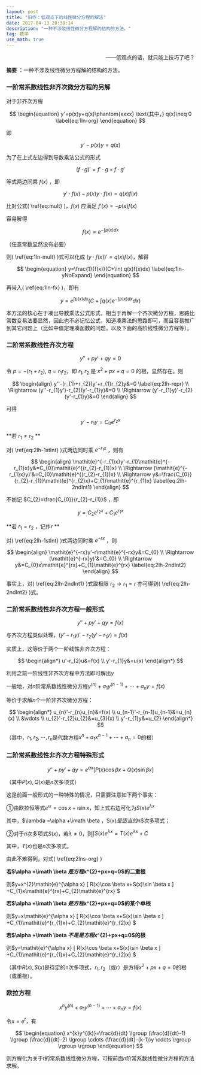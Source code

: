 ```yaml
---
layout: post
title: "旧作：低观点下的线性微分方程的解法"
date: 2017-04-13 20:30:14
description: "一种不涉及线性微分方程解的结构的方法。"
tag: 数学
use_math: true
---
```


<p style="text-align:right">——低观点的话，就只能上技巧了吧？</p>


**摘要** ：一种不涉及线性微分方程解的结构的方法。

### 一阶常系数线性非齐次微分方程的另解

对于非齐次方程

$$
\begin{equation}
	y'=p(x)y+q(x)\phantom{xxxx} \text{其中，} q(x)\neq 0 \label{eq:1ln-org}
\end{equation}
$$

即

$$
\begin{equation}
	y'-p(x)y=q(x) \label{eq:1ln-mov}
\end{equation}
$$

为了在上式左边得到导数乘法公式的形式 

$$
\begin{equation}
	(f\cdot g)'=f'\cdot g+f\cdot g' \label{eq:mult}
\end{equation}
$$

等式两边同乘 $f(x)$ ，即

$$
\begin{equation}
	y'\cdot f(x)-p(x)y\cdot f(x)=q(x)f(x) \label{eq:1ln-mult}
\end{equation}
$$

比对公式( \ref{eq:mult} )，$f(x)$ 应满足 $f'(x)=-p(x)f(x)$

容易解得

$$
\begin{equation}
	f(x)=\mathit{e}^{-\int p(x)dx} \label{eq:1ln-fx}
\end{equation}
$$

（任意常数显然没有必要）

则( \ref{eq:1ln-mult} )式可以化成 $(y\cdot f(x))'=q(x)f(x)$，解得

$$
\begin{equation}
	y=\frac{1}{f(x)}(C+\int q(x)f(x)dx) \label{eq:1ln-yNoExpand}
\end{equation}
$$

再带入( \ref{eq:1ln-fx} )，即有

$$
\begin{equation}
	y=\mathit{e}^{\int p(x)dx}(C+\int q(x)\mathit{e}^{-\int p(x)dx}dx) \label{eq:1ln-result}
\end{equation}
$$

本方法的核心在于凑出导数乘法公式形式，相当于再解一个齐次微分方程，思路比常数变易法要显然，因此也不必记忆公式，知道凑乘法的思路即可，而且容易推广到其它问题上（比如中值定理凑函数的问题，以及下面的高阶线性微分方程等）。

### 二阶常系数线性齐次方程

$$
\begin{equation}
	y''+py'+qy=0
\end{equation}
$$

令 $p=-(r_{1}+r_{2})$, $q=r_{1}r_{2}$，即 $r_{1}, r_{2}$ 是 $x^{2}+px+q=0$ 的根，显然存在。则

$$
\begin{align}
	  y''-(r_{1}+r_{2})y'+r_{1}r_{2}y&=0 \label{eq:2lh-repr} \\
	\Rightarrow (y''-r_{1}y')-r_{2}(y'-r_{1}y)&=0 \\
	\Rightarrow (y'-r_{1}y)'-r_{2}(y'-r_{1}y)&=0
\end{align}
$$

可得

$$
\begin{equation}
	y'-r_{1}y=C_{0}\mathit{e}^{r_{2}x} \label{eq:2lh-1stInt}
\end{equation}
$$

**若 $r_{1}\neq r_{2}$ **

对( \ref{eq:2lh-1stInt} )式两边同时乘 $\mathit{e}^{-r_{1}x}$ ，则有

$$
\begin{align}
	\mathit{e}^{-r_{1}x}y'-r_{1}\mathit{e}^{-r_{1}x}y&=C_{0}\mathit{e}^{(r_{2}-r_{1})x} \\
	\Rightarrow (\mathit{e}^{-r_{1}x}y)'&=C_{0}\mathit{e}^{(r_{2}-r_{1})x} \\
	\Rightarrow y&=\frac{C_{0}}{r_{2}-r_{1}}\mathit{e}^{r_{2}x}+C_{1}\mathit{e}^{r_{1}x} \label{eq:2lh-2ndInt1}
\end{align}
$$

不妨记 $C_{2}=\frac{C_{0}}{r_{2}-r_{1}}$ ，即

$$
\begin{equation}
	y=C_{2}\mathit{e}^{r_{2}x}+C_{1}\mathit{e}^{r_{1}x} \label{eq:2lh-result1}
\end{equation}
$$

**若 $r_{1}=r_{2}$ ，记作$r$ **

对( \ref{eq:2lh-1stInt} )式两边同时乘 $\mathit{e}^{-rx}$ ，则

$$
\begin{align}
	\mathit{e}^{-rx}y'-r\mathit{e}^{-rx}y&=C_{0} \\
	\Rightarrow (\mathit{e}^{-rx}y)'&=C_{0} \\
	\Rightarrow y&=C_{0}x\mathit{e}^{rx}+C_{1}\mathit{e}^{rx} \label{eq:2lh-2ndInt2}
\end{align}
$$

事实上，对( \ref{eq:2lh-2ndInt1} )式取极限 $r_{2}\rightarrow r_{1}=r$ 亦可得到( \ref{eq:2lh-2ndInt2} )式。

### 二阶常系数线性非齐次方程一般形式

$$
\begin{equation}
	y''+py'+qy=f(x)
\end{equation}
$$

与齐次方程类似处理，$(y'-r_{1}y)'-r_{2}(y'-r_{1}y)=f(x)$ 

实质上，这等价于两个一阶线性非齐次方程：

$$
\begin{align*}
	u'-r_{2}u&=f(x) \\
	y'-r_{1}y&=u(x)
\end{align*}
$$

利用之前一阶线性非齐次方程中方法即可解出$y$ 

一般地，对$n$阶常系数线性微分方程$y^{(n)}+a_{1}y^{(n-1)}+\cdots +a_{n}y=f(x)$ 

等价于求解$n$个一阶非齐次微分方程：

$$
\begin{align*}
	u_{n}'-r_{n}u_{n}&=f(x) \\
	u_{n-1}'-r_{n-1}u_{n-1}&=u_{n}(x) \\
	&\vdots \\
	u_{2}'-r_{2}u_{2}&=u_{3}(x) \\
	y'-r_{1}y&=u_{2}
\end{align*}
$$

（其中，$r_{1},r_{2},\cdots ,r_{n}$是代数方程$x^{n}+a_{1}x^{n-1}+\cdots +a_{n}=0$的根）

### 二阶常系数线性非齐次方程特殊形式

$$
\begin{equation}
y''+py'+qy=\mathit{e}^{\alpha x} [ P(x)\cos \beta x+Q(x)\sin \beta x ] \label{eq:2lns-org}
\end{equation}
$$

（其中$P(x),Q(x)$是$n$次多项式）

这是前面一般形式的一种特殊的情况，只需要注意如下两个事实：

①由欧拉恒等式$\mathit{e}^{\imath x}=\cos x+\imath \sin x$，知上式右边可化为$S(x)\mathit{e}^{\lambda x}$ 

其中，$\lambda =\alpha +\imath \beta $，$S(x)$是适当的$n$次多项式； 

②对于$n$次多项式$S(x)$，若$\lambda \neq 0$，则$\int S(x)\mathit{e}^{\lambda x}=T(x)\mathit{e}^{\lambda x}+C$ 

其中，$T(x)$也是$n$次多项式。

由此不难得到，对式( \ref{eq:2lns-org} )

**若$\alpha +\imath \beta $是方程$x^{2}+px+q=0$的二重根**

则$y=x^{2}\mathit{e}^{\alpha x} [ R(x)\cos \beta x+S(x)\sin \beta x ] +C_{1}x\mathit{e}^{rx}+C_{2}\mathit{e}^{rx} $

**若$\alpha +\imath \beta $是方程$x^{2}+px+q=0$的某个单根**

则$y=x\mathit{e}^{\alpha x} [ R(x)\cos \beta x+S(x)\sin \beta x ] +C_{1}\mathit{e}^{r_{1}x}+C_{2}\mathit{e}^{r_{2}x} $

**若$\alpha +\imath \beta $不是是方程$x^{2}+px+q=0$的根**

则$y=\mathit{e}^{\alpha x} [ R(x)\cos \beta x+S(x)\sin \beta x ] +C_{1}\mathit{e}^{r_{1}x}+C_{2}\mathit{e}^{r_{2}x} $ 

（其中$R(x),S(x)$是待定的n次多项式，$r_{1},r_{2}$（或$r$）是方程$x^{2}+px+q=0$的根（或重根）。

### 欧拉方程

$$
\begin{equation}
	x^{n}y^{(n)}+a_{1}y^{(n-1)}+\cdots +a_{n}y=f(x)
\end{equation}
$$

令$x=\mathit{e}^{t}$，有

$$
\begin{equation}
	x^{k}y^{(k)}=\frac{d}{dt} \lgroup (\frac{d}{dt}-1) \lgroup (\frac{d}{dt}-2) \lgroup \cdots (\frac{d}{dt}-(k-1))y \cdots \rgroup \rgroup \rgroup
\end{equation}
$$

则方程化为关于$t$的常系数线性微分方程，可按前面$n$阶常系数线性微分方程的方法求解。

